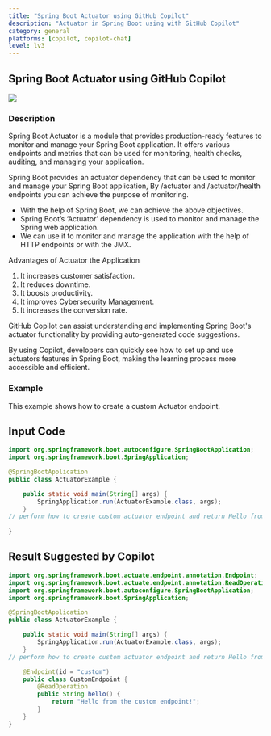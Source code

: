 ```yaml
---
title: "Spring Boot Actuator using GitHub Copilot"
description: "Actuator in Spring Boot using with GitHub Copilot"
category: general
platforms: [copilot, copilot-chat]
level: lv3
---
```

 
## Spring Boot Actuator using GitHub Copilot
[<img src="https://img.shields.io/badge/Lv3-Mature_Best_Practice-brightgreen">](https://github.com/orgs/AI-Native-Development/projects/1/)
 
### Description
Spring Boot Actuator is a module that provides production-ready features to monitor and manage your Spring Boot application.  It offers various endpoints and metrics that can be used for monitoring, health checks, auditing, and managing your application.

Spring Boot provides an actuator dependency that can be used to monitor and manage your Spring Boot application, By /actuator and /actuator/health endpoints you can achieve the purpose of monitoring.
- With the help of Spring Boot, we can achieve the above objectives.
- Spring Boot’s ‘Actuator’ dependency is used to monitor and manage the Spring web application.
- We can use it to monitor and manage the application with the help of HTTP endpoints or with the JMX.

Advantages of Actuator the Application
1. It increases customer satisfaction.
2. It reduces downtime.
3. It boosts productivity.
4. It improves Cybersecurity Management.
5. It increases the conversion rate.

GitHub Copilot can assist understanding and implementing Spring Boot's actuator functionality by providing auto-generated code suggestions.

By using Copilot, developers can quickly see how to set up and use actuators features in Spring Boot, making the learning process more accessible and efficient.

### Example
This example shows how to create a custom Actuator endpoint.

## Input Code
```java
import org.springframework.boot.autoconfigure.SpringBootApplication;
import org.springframework.boot.SpringApplication;

@SpringBootApplication
public class ActuatorExample {

    public static void main(String[] args) {
        SpringApplication.run(ActuatorExample.class, args);
    }
// perform how to create custom actuator endpoint and return Hello from the custom endpoint!
    
}
```


## Result Suggested by Copilot
```java
import org.springframework.boot.actuate.endpoint.annotation.Endpoint;
import org.springframework.boot.actuate.endpoint.annotation.ReadOperation;
import org.springframework.boot.autoconfigure.SpringBootApplication;
import org.springframework.boot.SpringApplication;

@SpringBootApplication
public class ActuatorExample {

    public static void main(String[] args) {
        SpringApplication.run(ActuatorExample.class, args);
    }
// perform how to create custom actuator endpoint and return Hello from the custom endpoint!

    @Endpoint(id = "custom")
    public class CustomEndpoint {
        @ReadOperation
        public String hello() {
            return "Hello from the custom endpoint!";
        }
    }
}
```
